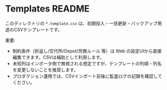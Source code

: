 # Templates README

このディレクトリの `*.template.csv` は、初期投入・一括更新・バックアップ用途のCSVテンプレートです。

重要:
- 制約条件（折返し/交代所/Depot/労務ルール 等）は Web の設定UIから直接編集できます。CSVは補助として利用します。
- 未知列はインポータ側で無視される想定ですが、テンプレートの列順・列名を変更しないことを推奨します。
- プロダクション運用では、CSVインポート前後に監査ログの記録を確認してください。

